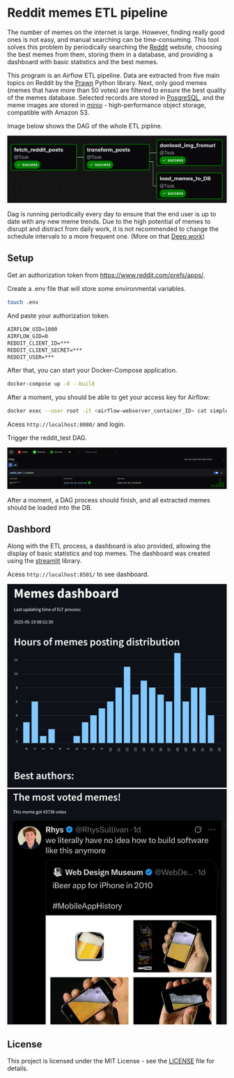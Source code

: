 # Reddit memes ETL pipeline

The number of memes on the internet is large. However, finding really good ones is not easy, and manual searching can be time-consuming. This tool solves this problem by periodically searching the [Reddit](https://www.reddit.com/) website, choosing the best memes from them, storing them in a database, and providing a dashboard with basic statistics and the best memes.


This program is an Airflow ETL pipeline. Data are extracted from five main topics on Reddit by the [Prawn](https://praw.readthedocs.io/en/stable/) Python library. Next, only good memes (memes that have more than 50 votes) are filtered to ensure the best quality of the memes database. Selected records are stored in [PosgreSQL](https://www.postgresql.org/), and the meme images are stored in [minio](https://min.io/) - high-performance object storage, compatible with Amazon S3. 


Image below shows the DAG of the whole ETL pipline. 
<div style="text-align: center;">
  <img src="img/DAG.png" alt="Register page" width="600">
</div>

Dag is running periodically every day to ensure that the end user is up to date with any new meme trends. Due to the high potential of memes to disrupt and distract from daily work, it is not recommended to change the schedule intervals to a more frequent one. (More on that [Deep work](https://www.amazon.com/Deep-Work-Focused-Success-Distracted/dp/1455586692))


## Setup

Get an authorization token from https://www.reddit.com/prefs/apps/. 

Create a .env file that will store some environmental variables.

```bash
touch .env
```

And paste your authorization token.
```
AIRFLOW_UID=1000
AIRFLOW_GID=0
REDDIT_CLIENT_ID=***
REDDIT_CLIENT_SECRET=***
REDDIT_USER=***
```

After that, you can start your Docker-Compose application. 

```bash
docker-compose up -d --build
```
After a moment, you should be able to get your access key for Airflow:
```bash
docker exec --user root -it <airflow-webserver_container_ID> cat simple_auth_manager_passwords.json.generated
```

Acess `http://localhost:8080/` and login. 

Trigger the reddit_test DAG.

<div style="text-align: center;">
  <img src="img/run.png" alt="Register page" width="600">
</div>

After a moment, a DAG process should finish, and all extracted memes should be loaded into the DB.

## Dashbord
Along with the ETL process, a dashboard is also provided, allowing the display of basic statistics and top memes. The dashboard was created using the [streamlit](https://streamlit.io/) library. 

Acess `http://localhost:8501/` to see dashboard. 

<div style="text-align: center;">
  <img src="img/dashbord1.png" alt="Register page" width="600">
</div>



<div style="text-align: center;">
  <img src="img/dashbord2.png" alt="Register page" width="600">
</div>


## License

This project is licensed under the MIT License - see the [LICENSE](./LICENSE) file for details.
